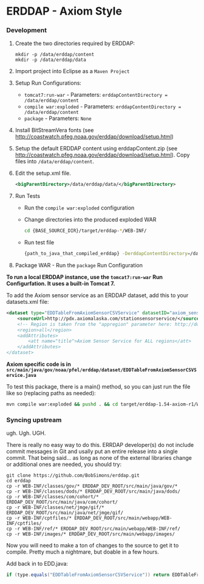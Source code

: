 # ERDDAP - Axiom Style

### Development

1. Create the two directories required by ERDDAP:
    ```
    mkdir -p /data/erddap/content
    mkdir -p /data/erddap/data
    ```

2. Import project into Eclipse as a `Maven Project`
3. Setup Run Configurations:
    * `tomcat7:run-war` - Parameters: `erddapContentDirectory = /data/erddap/content`
    * `compile war:exploded` - Parameters: `erddapContentDirectory = /data/erddap/content`
    * `package` - Parameters: `None`
4. Install BitStreamVera fonts (see http://coastwatch.pfeg.noaa.gov/erddap/download/setup.html)
5. Setup the default ERDDAP content using erddapContent.zip (see http://coastwatch.pfeg.noaa.gov/erddap/download/setup.html).  Copy files into `/data/erddap/content`.
6. Edit the setup.xml file.
    ```xml
    <bigParentDirectory>/data/erddap/data/</bigParentDirectory>
    ```

7. Run Tests
    * Run the `compile war:exploded` configuration
    * Change directories into the produced exploded WAR

        ```bash
        cd {BASE_SOURCE_DIR}/target/erddap-*/WEB-INF/
        ```
    * Run test file

        ```bash
        {path_to_java_that_compiled_erddap} -DerddapContentDirectory=/data/erddap/content -classpath "./classes:./lib/*:{your_path_to_tomcat_directory}/lib/servlet-api.jar" -Xmx1200M -Xms1200M gov/noaa/pfel/coastwatch/TestAll
        ```
8. Package WAR - Run the `package` Run Configuration


**To run a local ERDDAP instance, use the `tomcat7:run-war` Run Configurfation.  It uses a built-in Tomcat 7.**

To add the Axiom sensor service as an ERDDAP dataset, add this to your datasets.xml file:
```xml
<dataset type="EDDTableFromAxiomSensorCSVService" datasetID="axiom_sensor_service">
    <sourceUrl>http://pdx.axiomalaska.com/stationsensorservice/</sourceUrl>
    <!-- Region is taken from the "appregion" parameter here: http://docs.stationsensorservice.apiary.io/#getstationrequest
    <region>all</region>
    <addAttributes>
        <att name="title">Axiom Sensor Service for ALL regions</att>
    </addAttributes>
</dataset>
```

**Axiom specific code is in `src/main/java/gov/noaa/pfel/erddap/dataset/EDDTableFromAxiomSensorCSVService.java`**

To test this package, there is a main() method, so you can just run the file like so (replacing paths as needed):

```bash
mvn compile war:exploded && pushd . && cd target/erddap-1.54-axiom-r1/WEB-INF/ &&  /opt/java/jdk_64/bin/java -DerddapContentDirectory=/data/erddap/content -classpath "./classes:./lib/*:/opt/apache-tomcat/eclipse-7.0.47/lib/servlet-api.jar" -Xmx1200M -Xms1200M gov/noaa/pfel/erddap/dataset/EDDTableFromAxiomSensorCSVService; popd
```


### Syncing upstream

ugh. Ugh. UGH.

There is really no easy way to do this.  ERRDAP developer(s) do not include commit messages
in Git and usally put an entire release into a single commit.  That being said... as long as none of the external libraries change or additional ones are needed, you should try:

```
git clone https://github.com/BobSimons/erddap.git
cd erddap
cp -r WEB-INF/classes/gov/* ERDDAP_DEV_ROOT/src/main/java/gov/*
cp -r WEB-INF/classes/dods/* ERDDAP_DEV_ROOT/src/main/java/dods/
cp -r WEB-INF/classes/com/cohort/* ERDDAP_DEV_ROOT/src/main/java/com/cohort/
cp -r WEB-INF/classes/net/jmge/gif/* ERDDAP_DEV_ROOT/src/main/java/net/jmge/gif/
cp -r WEB-INF/cptfiles/* ERDDAP_DEV_ROOT/src/main/webapp/WEB-INF/cptfiles/
cp -r WEB-INF/ref/* ERDDAP_DEV_ROOT/src/main/webapp/WEB-INF/ref/
cp -r WEB-INF/images/* ERDDAP_DEV_ROOT/src/main/webapp/images/

```

Now you will need to make a ton of changes to the source to get it to compile.  Pretty much a nightmare, but doable in a few hours.


Add back in to EDD.java:

```java
if (type.equals("EDDTableFromAxiomSensorCSVService")) return EDDTableFromAxiomSensorCSVService.fromXml(xmlReader);
```

